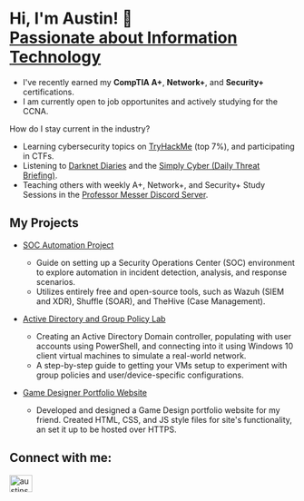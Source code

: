 <h1>Hi, I'm Austin! 👋 <br/><a class="no-underline" href="https://www.linkedin.com/in/austinscrouch/">Passionate about Information Technology</a></h1>

- I've recently earned my **CompTIA A+**, **Network+**, and **Security+** certifications.
- I am currently open to job opportunites and actively studying for the CCNA.


How do I stay current in the industry?
  - Learning cybersecurity topics on <a href="https://tryhackme.com/p/AustinCrouch296">TryHackMe</a> (top 7%), and participating in CTFs.
  - Listening to <a href="https://www.youtube.com/@JackRhysider">Darknet Diaries</a> and the <a href="https://www.youtube.com/channel/UCG-48Ki-b6W_siaUkukJOSw">Simply Cyber (Daily Threat Briefing)</a>.
  - Teaching others with weekly A+, Network+, and Security+ Study Sessions in the <a href="https://www.professormesser.com/discord">Professor Messer Discord Server</a>.

<h2>My Projects</h2>

- <a href="https://github.com/AustinCrouch296/SOCAutomationLab">SOC Automation Project</a>
  - Guide on setting up a Security Operations Center (SOC) environment to explore automation in incident detection, analysis, and response scenarios.
  - Utilizes entirely free and open-source tools, such as Wazuh (SIEM and XDR), Shuffle (SOAR), and TheHive (Case Management).

- <a href="https://github.com/AustinCrouch296/ActiveDirectoryLab">Active Directory and Group Policy Lab</a>
  - Creating an Active Directory Domain controller, populating with user accounts using PowerShell, and connecting into it using Windows 10 client virtual machines to simulate a real-world network.
  - A step-by-step guide to getting your VMs setup to experiment with group policies and user/device-specific configurations.

- <a href="https://github.com/AustinCrouch296/AustinCrouch296.github.io">Game Designer Portfolio Website</a>
  -  Developed and designed a Game Design portfolio website for my friend. Created HTML, CSS, and JS style files for site's functionality, an set it up to be hosted over HTTPS.

<h2>Connect with me:</h2>
<p>
    <a href="https://linkedin.com/in/austinscrouch" target="blank"><img style="align=center" src="https://raw.githubusercontent.com/rahuldkjain/github-profile-readme-generator/master/src/images/icons/Social/linked-in-alt.svg" alt="austinscrouch" height="30" width="40" /></a>
</p>
